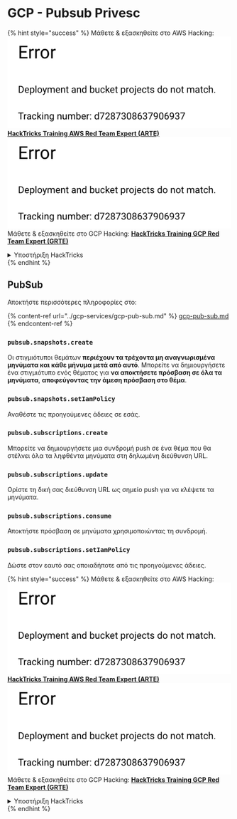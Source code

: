 # GCP - Pubsub Privesc

{% hint style="success" %}
Μάθετε & εξασκηθείτε στο AWS Hacking:<img src="../../../.gitbook/assets/image (1) (1).png" alt="" data-size="line">[**HackTricks Training AWS Red Team Expert (ARTE)**](https://training.hacktricks.xyz/courses/arte)<img src="../../../.gitbook/assets/image (1) (1).png" alt="" data-size="line">\
Μάθετε & εξασκηθείτε στο GCP Hacking: <img src="../../../.gitbook/assets/image (2).png" alt="" data-size="line">[**HackTricks Training GCP Red Team Expert (GRTE)**<img src="../../../.gitbook/assets/image (2).png" alt="" data-size="line">](https://training.hacktricks.xyz/courses/grte)

<details>

<summary>Υποστήριξη HackTricks</summary>

* Ελέγξτε τα [**σχέδια συνδρομής**](https://github.com/sponsors/carlospolop)!
* **Εγγραφείτε στην** 💬 [**ομάδα Discord**](https://discord.gg/hRep4RUj7f) ή στην [**ομάδα telegram**](https://t.me/peass) ή **ακολουθήστε** μας στο **Twitter** 🐦 [**@hacktricks\_live**](https://twitter.com/hacktricks\_live)**.**
* **Μοιραστείτε κόλπα hacking υποβάλλοντας PRs στα** [**HackTricks**](https://github.com/carlospolop/hacktricks) και [**HackTricks Cloud**](https://github.com/carlospolop/hacktricks-cloud) github repos.

</details>
{% endhint %}

## PubSub

Αποκτήστε περισσότερες πληροφορίες στο:

{% content-ref url="../gcp-services/gcp-pub-sub.md" %}
[gcp-pub-sub.md](../gcp-services/gcp-pub-sub.md)
{% endcontent-ref %}

### `pubsub.snapshots.create`

Οι στιγμιότυποι θεμάτων **περιέχουν τα τρέχοντα μη αναγνωρισμένα μηνύματα και κάθε μήνυμα μετά από αυτό**. Μπορείτε να δημιουργήσετε ένα στιγμιότυπο ενός θέματος για **να αποκτήσετε πρόσβαση σε όλα τα μηνύματα**, **αποφεύγοντας την άμεση πρόσβαση στο θέμα**.

### **`pubsub.snapshots.setIamPolicy`**

Αναθέστε τις προηγούμενες άδειες σε εσάς.

### `pubsub.subscriptions.create`

Μπορείτε να δημιουργήσετε μια συνδρομή push σε ένα θέμα που θα στέλνει όλα τα ληφθέντα μηνύματα στη δηλωμένη διεύθυνση URL.

### **`pubsub.subscriptions.update`**

Ορίστε τη δική σας διεύθυνση URL ως σημείο push για να κλέψετε τα μηνύματα.

### `pubsub.subscriptions.consume`

Αποκτήστε πρόσβαση σε μηνύματα χρησιμοποιώντας τη συνδρομή.

### `pubsub.subscriptions.setIamPolicy`

Δώστε στον εαυτό σας οποιαδήποτε από τις προηγούμενες άδειες.

{% hint style="success" %}
Μάθετε & εξασκηθείτε στο AWS Hacking:<img src="../../../.gitbook/assets/image (1) (1).png" alt="" data-size="line">[**HackTricks Training AWS Red Team Expert (ARTE)**](https://training.hacktricks.xyz/courses/arte)<img src="../../../.gitbook/assets/image (1) (1).png" alt="" data-size="line">\
Μάθετε & εξασκηθείτε στο GCP Hacking: <img src="../../../.gitbook/assets/image (2).png" alt="" data-size="line">[**HackTricks Training GCP Red Team Expert (GRTE)**<img src="../../../.gitbook/assets/image (2).png" alt="" data-size="line">](https://training.hacktricks.xyz/courses/grte)

<details>

<summary>Υποστήριξη HackTricks</summary>

* Ελέγξτε τα [**σχέδια συνδρομής**](https://github.com/sponsors/carlospolop)!
* **Εγγραφείτε στην** 💬 [**ομάδα Discord**](https://discord.gg/hRep4RUj7f) ή στην [**ομάδα telegram**](https://t.me/peass) ή **ακολουθήστε** μας στο **Twitter** 🐦 [**@hacktricks\_live**](https://twitter.com/hacktricks\_live)**.**
* **Μοιραστείτε κόλπα hacking υποβάλλοντας PRs στα** [**HackTricks**](https://github.com/carlospolop/hacktricks) και [**HackTricks Cloud**](https://github.com/carlospolop/hacktricks-cloud) github repos.

</details>
{% endhint %}
